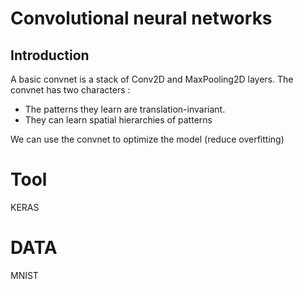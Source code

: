 # Convolutional neural networks

## Introduction

A basic convnet is a stack of Conv2D and MaxPooling2D layers.
The convnet has two characters :
  * The patterns they learn are translation-invariant.
  * They can learn spatial hierarchies of patterns
 
 We can use the convnet to optimize the model (reduce overfitting)
 
# Tool
KERAS

# DATA
MNIST
